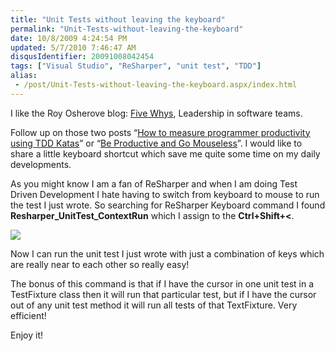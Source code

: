 ```yaml
---
title: "Unit Tests without leaving the keyboard"
permalink: "Unit-Tests-without-leaving-the-keyboard"
date: 10/8/2009 4:24:54 PM
updated: 5/7/2010 7:46:47 AM
disqusIdentifier: 20091008042454
tags: ["Visual Studio", "ReSharper", "unit test", "TDD"]
alias:
 - /post/Unit-Tests-without-leaving-the-keyboard.aspx/index.html
---
```

I like the Roy Osherove blog: [Five Whys](http://5whys.com/), Leadership in software teams.

Follow up on those two posts “[How to measure programmer productivity using TDD Katas](http://feedproxy.google.com/~r/5whys/~3/EJ_zJ9h3pn0/how-to-measure-programmer-productivity-using-tdd-katas.html)” or “[Be Productive and Go Mouseless](http://feedproxy.google.com/~r/5whys/~3/3ugKivEOxAg/be-productive-and-go-mouseless.html)”. I would like to share a little keyboard shortcut which save me quite some time on my daily developments.
<!-- more -->

As you might know I am a fan of ReSharper and when I am doing Test Driven Development I hate having to switch from keyboard to mouse to run the test I just wrote. So searching for ReSharper Keyboard command I found **Resharper_UnitTest_ContextRun** which I assign to the **Ctrl+Shift+<**.

![](http://weblogs.asp.net/blogs/lkempe/3986142655_a489b88d41_o1_58609135.png) 

Now I can run the unit test I just wrote with just a combination of keys which are really near to each other so really easy!

The bonus of this command is that if I have the cursor in one unit test in a TestFixture class then it will run that particular test, but if I have the cursor out of any unit test method it will run all tests of that TextFixture. Very efficient!

Enjoy it!
